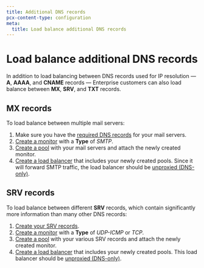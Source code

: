 ```yaml
---
title: Additional DNS records
pcx-content-type: configuration
meta:
  title: Load balance additional DNS records
---
```


# Load balance additional DNS records

In addition to load balancing between DNS records used for IP resolution — **A**, **AAAA**, and **CNAME** records — Enterprise customers can also load balance between **MX**, **SRV**, and **TXT** records.

## MX records

To load balance between multiple mail servers:

1.  Make sure you have the [required DNS records](/dns/manage-dns-records/how-to/email-records/#add-mx-records) for your mail servers.
2.  [Create a monitor](/load-balancing/how-to/create-monitor/) with a **Type** of _SMTP_.
3.  [Create a pool](/load-balancing/how-to/create-pool/) with your mail servers and attach the newly created monitor.
4.  [Create a load balancer](/load-balancing/how-to/create-load-balancer/) that includes your newly created pools. Since it will forward SMTP traffic, the load balancer should be [unproxied (DNS-only)](/load-balancing/understand-basics/proxy-modes/#gray-clouded-dns-only-load-balancing).

## SRV records

To load balance between different **SRV** records, which contain significantly more information than many other DNS records:

1.  [Create your SRV records](/dns/manage-dns-records/how-to/create-dns-records/#create-dns-records).
2.  [Create a monitor](/load-balancing/how-to/create-monitor/) with a **Type** of _UDP-ICMP_ or _TCP_.
3.  [Create a pool](/load-balancing/how-to/create-pool/) with your various SRV records and attach the newly created monitor.
4.  [Create a load balancer](/load-balancing/how-to/create-load-balancer/) that includes your newly created pools. This load balancer should be [unproxied (DNS-only)](/load-balancing/understand-basics/proxy-modes/#gray-clouded-dns-only-load-balancing).
